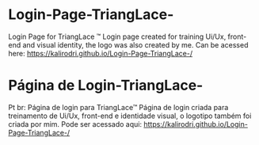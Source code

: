 # Login-Page-TriangLace-
Login Page for TriangLace ™ 
Login page created for training Ui/Ux, front-end and visual identity, the logo was also created by me.
Can be acessed here: https://kalirodri.github.io/Login-Page-TriangLace-/


# Página de Login-TriangLace-
Pt br:
Página de login para TriangLace™
Página de login criada para treinamento de Ui/Ux, front-end e identidade visual, o logotipo também foi criada por mim.
Pode ser acessado aqui: https://kalirodri.github.io/Login-Page-TriangLace-/
